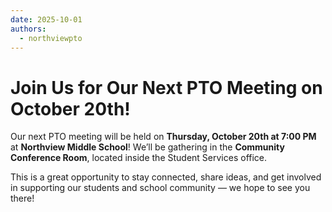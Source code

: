 ```yaml
---
date: 2025-10-01
authors:
  - northviewpto
---
```


# Join Us for Our Next PTO Meeting on October 20th!

Our next PTO meeting will be held on **Thursday, October 20th at 7:00 PM** at **Northview Middle School**! We’ll be gathering in the **Community Conference Room**, located inside the Student Services office.

This is a great opportunity to stay connected, share ideas, and get involved in supporting our students and school community — we hope to see you there!